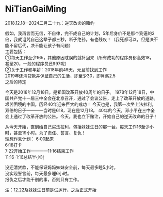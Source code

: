 # NiTianGaiMing
2018.12.18--2024二月二十九：逆天改命的赌约

假如，我再言而无信，不自律，完不成自己的计划，5年后身价不是那个狗逼的2倍，我就诅咒自己这辈子都三秒，断子绝孙，有也残疾！（我死都可以，但是决不能不留后代，决不能让孩子有问题）  
主要包括：  
①每天工作至少16h，其他原因耽误的就补回来（所有成功的程序员都高效18，甚至20，一般的程序员还997呢）  
②关于工作和年薪：2018年前49天，元旦前找到工作  
2019年还清贷款并保证自己的生活，即至少30，即月薪2.5  
之后的待定

今天是2018年12月18日，是祖国改革开放40周年的日子。
1978年12月18日，中国共产党十一届三中全会在北京召开，通过了会议公告，走上了改革开放的道路。艰苦困境的中国，历经40年迎来巨大的成功！
今天也是，我第一次坐上法拉利，双倍的日子————当时是618，现在是12月18。
40年的今天，邓小平在三中全会上通过了改革开放的公告。今天，我也立下赌注，开始自己的逆天改命的日子！

从今天开始，直到给自己买法拉利，包括妹妹生日的那一台。每天工作16至少小时，甚至19小时。为了责任、誓言、复仇！  
理想作息计划：
6:00起床  
6:18打卡  
7:22开始工作————11:16结束工作  
11:16-1:16总结半小时  

没还清贷款，不能保证妈妈妹妹安全前，每天最多睡5小时。  
没实现誓言前，每天最多睡6小时。  
报仇之后才能干别的事，否则只有工作。  

注：12.22及妹妹生日前是试运行，之后正式开始

